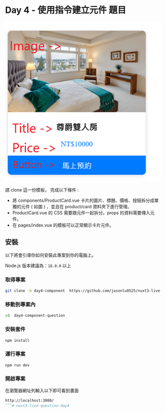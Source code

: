 
# Day 4 - 使用指令建立元件 題目

![題目示意圖](image.png)

請 clone 這一份模板， 完成以下條件 :
- 將 components/ProductCard.vue  卡片的圖片、標題、價格、按鈕拆分成單獨的元件 ( 如圖 ) ，並且在 product/card 資料夾下進行管理。
- ProductCard.vue 的 CSS 需要跟元件一起拆分。props 的資料需要傳入元件。
- 在 pages/index.vue 的模板可以正常顯示卡片元件。


## 安裝

以下將會引導你如何安裝此專案到你的電腦上。

Node.js 版本建議為：`18.0.0` 以上

### 取得專案

```bash
git clone -b day4-component  https://github.com/jasonlu0525/nuxt3-live-question.git day4-component-question
```

### 移動到專案內

```bash
cd  day4-component-question
```

### 安裝套件

```bash
npm install
```

### 運行專案

```bash
npm run dev
```

### 開啟專案

在瀏覽器網址列輸入以下即可看到畫面

```bash
http://localhost:3000/
```#   n u x t 3 - l i v e - q u e s t i o n - d a y 4 
 
 
